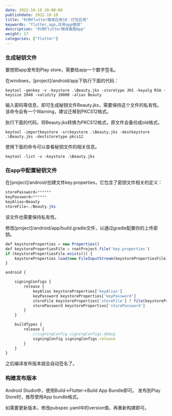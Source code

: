 ```yaml
---
date: 2022-10-10 20:00:00
publishdate: 2022-10-10
title: "利用Flutter做成应用10：打包应用"
keywords: "flutter,app,应用app做成"
description: "利用Flutter做成看图App"
weight: 17
categories: ["flutter"]
---
```


### 生成秘钥文件

要想把app发布到Play store，需要给app一个数字签名。

在windows，\[project]/android/app下执行下面的代码：
```
keytool -genkey -v -keystore .\Beauty.jks -storetype JKS -keyalg RSA -keysize 2048 -validity 10000 -alias Beauty
```
输入密码等信息，即可生成秘钥文件Beauty.jks，需要保持这个文件的私有性。
该命令会有一个Warning，建议迁移到PKCS12格式。

执行下面的代码，将Beauty.jks转换为PKCS12格式，原文件会备份成old格式。
```
keytool -importkeystore -srckeystore .\Beauty.jks -destkeystore .\Beauty.jks -deststoretype pkcs12
```

使用下面的命令可以查看秘钥文件的相关信息。
```
keytool -list -v -keystore .\Beauty.jks
```


### 在app中配置秘钥文件
在\[project]/android/创建文件key.properties，它包含了密钥文件相关的定义：

```java
storePassword=******
keyPassword=******
keyAlias=Beauty
storeFile=./Beauty.jks
```
该文件也需要保持私有性。 


修改\[project]/android/app/build.gradle文件，以通过gradle配置你的上传密钥。
```javascript
def keystoreProperties = new Properties()
def keystorePropertiesFile = rootProject.file('key.properties')
if (keystorePropertiesFile.exists()) {
    keystoreProperties.load(new FileInputStream(keystorePropertiesFile))
}

android {

    signingConfigs {
        release {
            keyAlias keystoreProperties['keyAlias']
            keyPassword keystoreProperties['keyPassword']
            storeFile keystoreProperties['storeFile'] ? file(keystoreProperties['storeFile']) : null
            storePassword keystoreProperties['storePassword']
        }
    }

    buildTypes {
        release {
            //signingConfig signingConfigs.debug
            signingConfig signingConfigs.release
        }
    }
}
```
之后编译发布版本就会自动签名了。  


### 构建发布版本

Android Studio中，使用Build->Flutter->Build App Bundle即可。
发布到Play Store时，推荐使用App bundle格式。

如需要更新版本，修改pubspec.yaml中的version值，再重新构建即可。

